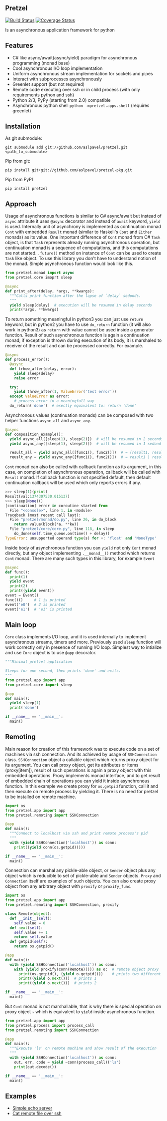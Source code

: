 Pretzel
-------
[![Build Status][build_badge]][build_url]
[![Coverage Status][coverage_badge]][coverage_url]

Is an asynchronous application framework for python

Features
--------
* C# like async/await(async/yield) paradigm for asynchronous programming (monad base)
* Cool asynchronous I/O loop implementation
* Uniform asynchronous stream implementation for sockets and pipes
* Interact with subprocesses asynchronously
* Greenlet support (but not required)
* Remote code executing over ssh or in child process (with only requirements python and ssh)
* Python 2/3, PyPy (starting from 2.0) compatible
* Asynchronous python shell `python -mpretzel.apps.shell` (requires greenlet)

Installation
------------
As git submodule:
```
git submodule add git://github.com/aslpavel/pretzel.git <path_to_submodule>
```
Pip from git:
```
pip install git+git://github.com/aslpavel/pretzel-pkg.git
```
Pip from PyPI
```
pip install pretzel
```

Approach
--------
Usage of asynchronous functions is similar to C# async/await but instead of
`async` attribute it uses `@async` decorator and instead of `await` keyword,
`yield` is used. Internally unit of asynchrony is implemented as continuation
monad `Cont` with embedded `Result` monad (similar to Haskell's `Cont` and
`Either` monads) as its value. One important difference of `Cont` monad from C#
`Task` object, is that `Task` represents already running asynchronous operation,
but continuation monad is a sequence of computations, and this computations are
not started. `.future()` method on instance of `Cont` can be used to create
`Task` like object. To use this library you don't have to understand notion of
the monad. Simple asynchronous function would look like this.
```python
from pretzel.monad import async
from pretzel.core imoprt sleep

@async
def print_after(delay, *args, **kwargs):
  """Calls print function after the lapse of `delay` sedonds.
  """
  yield sleep(delay)  # execution will be resumed in delay seconds
  print(*args, **kwargs)
```
To return something meaningful in python3 you can just use `return` keyword,
but in python2 you have to use `do_return` function (it will also work in
python3) as `return` with value cannot be used inside a generator function.
Result of such asynchronous function is again a continuation monad, if exception
is thrown during execution of its body, it is marshaled to receiver of the
result and can be processed correctly. For example.
```python
@async
def process_error():
  @async
  def trhow_after(delay, error):
    yield sleep(delay)
    raise error

  try:
    yield throw_after(1, ValueError('test error'))
  except ValueError as error:
    # process error in a meaningfull way
  do_return('done')  # exectly equivalent to: return 'done'
```
Asynchronous values (continuation monads) can be composed with two helper
functions `async_all` and `async_any`.
```python
@async
def composition_example():
  yield async_all([sleep(1), sleep(2)])  # will be resumed in 2 seconds
  yield async_any([sleep(1), sleep(2)])  # will be resumed in 1 sedond

  result_all = yield async_all([func1(), func2()])  # = (result1, result2)
  reuslt_any = yield async_any([func1(), func2()])  # = result1 | result2
```
`Cont` monad can also be called with callback function as its argument, in this
case, on completion of asynchronous operation, callback will be called with
`Result` monad. If callback function is not specified default, then default
continuation callback will be used which only reports errors if any.
```python
>>> sleep(1)(print)
Result(val:1374307530.015137)
>>> sleep(None)()
[continuation] error in coroutine started from
  File "<console>", line 1, in <module>
Traceback (most recent call last):
  File "pretzel/monad/do.py", line 26, in do_block
    return value(block(*a, **kw))
  File "pretzel/core/core.py", line 118, in sleep
    do_done(self.time_queue.on(time() + delay))
TypeError: unsupported operand type(s) for +: 'float' and 'NoneType'
```
Inside body of asynchronous function you can `yield` not only `Cont` monad
directly, but any object implementing `.__monad__()` method which returns `Cont`
monad. There are many such types in this library, for example `Event`
```python
@async
def func():
  print(1)
  yield event
  print(2)
  print((yield event))
event = Event()
func()()     # 1 is printed
event('e0')  # 2 is printed
event('e1')  # 'e1' is printed
```

Main loop
---------
`Core` class implements I/O loop, and it is used internally to implement
asynchronous streams, timers and more. Previously used `sleep` function will
work correctly only in presence of running I/O loop. Simplest way to
intialize and use `Core` object is to use `@app` decorator.
```python
"""Minimal pretzel application

Sleeps for one second, then prints 'done' and exits.
"""
from pretzel.app import app
from pretzel.core import sleep

@app
def main():
  yield sleep(1)
  print('done')

if __name__ == '__main__':
  main()
```

Remoting
--------
Main reason for creation of this framework was to execute code on a set of
machines via ssh connection. And its achieved by usage of `SSHConnection` class.
`SSHConnection` object a callable object which returns proxy object for its
argument. You can call proxy object, get its attributes or items (proxy[item]),
result of such operations is again a proxy object with this embedded operations.
Proxy implements monad interface, and to get result of embedded chain of
operations you can yield it inside asynchronous function. In this example we
create proxy for `os.getpid` function, call it and then execute on remote
process by yielding it. There is no need for pretzel to be installed on remote
machine.
```python
import os
from pretzel.app import app
from pretzel.remoting import SSHConnection

@app
def main():
  """Connect to localhost via ssh and print remote process's pid
  """
  with (yield SSHConnection('localhost')) as conn:
    print((yield conn(os.getpid)()))

if __name__ == '__main__':
  main()
```
Connection can marshal any pickle-able object, or `Sender` object plus any object
which is reducible to set of pickle-able and `Sender` objects. `Proxy` and
`Connection` itself are examples of such objects. You can also create proxy
object from any arbitrary object with `proxify` or `proxify_func`.
```python
import os
from pretzel.app import app
from pretzel.remoting import SSHConnection, proxify

class Remote(object):
  def __init__(self):
    self.value = 0
  def next(self):
    self.value += 1
    return self.value
  def getpid(self):
    return os.getpid()

@app
def main():
  with (yield SSHConnection('localhost')) as conn:
    with (yield proxify(conn(Remote)())) as o:  # remote object proxy
      print(os.getpid(), (yield o.getpid()))    # prints two different pids
      print((yield o.next()))  # prints 1
      print((yield o.next()))  # prints 2

if __name__ == '__main__':
  main()
```
But `Cont` monad is not marshallable, that is why there is special operation on
proxy object `~` which is equivalent to `yield` inside asynchronous function.
```python
from pretzel.app import app
from pretzel.process import process_call
from pretzel.remoting import SSHConnection

@app
def main():
  """Execute 'ls' on remote machine and show result of the execution
  """
  with (yield SSHConnection('localhost')) as conn:
    out, err, code = yield ~conn(process_call)('ls')
    print(out.decode())

if __name__ == '__main__':
  main()
```

Examples
--------
* [Simple echo server](https://gist.github.com/aslpavel/5635559)
* [Cat remote file over ssh](https://gist.github.com/aslpavel/5635610)

[build_badge]: https://api.travis-ci.org/aslpavel/pretzel.png "build status"
[build_url]: https://travis-ci.org/aslpavel/pretzel
[coverage_badge]: https://coveralls.io/repos/aslpavel/pretzel/badge.png?branch=master "coverage status"
[coverage_url]: https://coveralls.io/r/aslpavel/pretzel?branch=master
